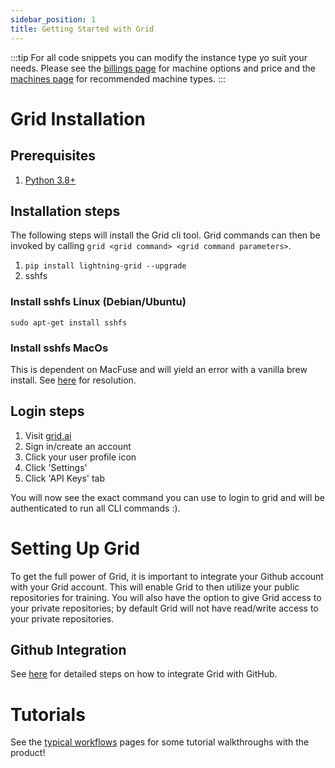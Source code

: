 ```yaml
---
sidebar_position: 1
title: Getting Started with Grid
---
```


:::tip
For all code snippets you can modify the instance type yo suit your needs. Please see the
[billings page](../platform/1_billing/billing-rates.md) for machine options and price and
the [machines page](../platform/3_machines.md#recommended-instance-types) for recommended
 machine types.
:::

# Grid Installation

## Prerequisites

1. [Python 3.8+](https://www.python.org/downloads/)

## Installation steps

The following steps will install the Grid cli tool. Grid commands can then be invoked by calling `grid <grid command> <grid command parameters>`.

1. `pip install lightning-grid --upgrade`
2. sshfs

### Install sshfs Linux (Debian/Ubuntu)
```
sudo apt-get install sshfs
```

### Install sshfs MacOs
This is dependent on MacFuse and will yield an error with a vanilla brew install. See [here](https://github.com/telepresenceio/telepresence/issues/1654#issuecomment-873538291) for resolution.


## Login steps

1. Visit [grid.ai](https://grid.ai)
2. Sign in/create an account
3. Click your user profile icon
4. Click 'Settings'
5. Click 'API Keys' tab

You will now see the exact command you can use to login to grid and will be authenticated to run all CLI commands :).

# Setting Up Grid

To get the full power of Grid, it is important to integrate your Github account with your Grid account. This will enable Grid to then utilize your public repositories for training. You will also have the option to give Grid access to your private repositories; by default Grid will not have read/write access to your private repositories.

## Github Integration

See [here](https://docs.grid.ai/platform/github-integration) for detailed steps on how to integrate Grid with GitHub.

# Tutorials

See the [typical workflows](./typical-workflow-web-user.md) pages for some tutorial walkthroughs with the product!

